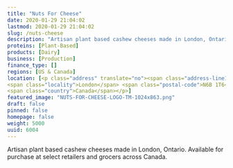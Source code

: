 ```yaml
---
title: "Nuts For Cheese"
date: 2020-01-29 21:04:02
lastmod: 2020-01-29 21:04:02
slug: /nuts-cheese
description: "Artisan plant based cashew cheeses made in London, Ontario. Available for purchase at select retailers and grocers across Canada."
proteins: [Plant-Based]
products: [Dairy]
business: [Production]
finance_type: []
regions: [US & Canada]
location: [<p class="address" translate="no"><span class="address-line1">Wellington Street</span><br>
<span class="locality">London</span> <span class="postal-code">N6B 1T6</span><br>
<span class="country">Canada</span></p>]
featured_image: "NUTS-FOR-CHEESE-LOGO-TM-1024x863.png"
draft: false
pinned: false
homepage: false
weight: 5000
uuid: 6004
---
```

Artisan plant based cashew cheeses made in London, Ontario. Available for purchase at select retailers and grocers across Canada.
